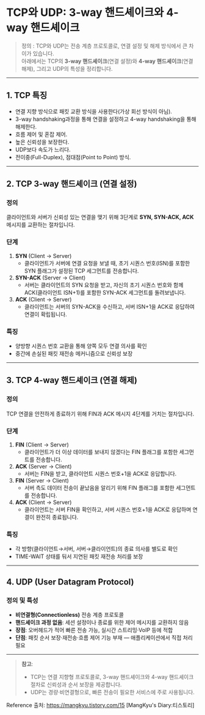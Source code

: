 # TCP와 UDP: 3-way 핸드셰이크와 4-way 핸드셰이크

> 정의 : TCP와 UDP는 전송 계층 프로토콜로, 연결 설정 및 해제 방식에서 큰 차이가 있습니다.  
아래에서는 TCP의 **3-way 핸드셰이크**(연결 설정)와 **4-way 핸드셰이크**(연결 해제), 그리고 UDP의 특성을 정리합니다.
---

## 1. TCP 특징

- 연결 지향 방식으로 패킷 교환 방식을 사용한다(가상 회선 방식이 아님).
- 3-way handshaking과정을 통해 연결을 설정하고 4-way handshaking을 통해 해제한다.
- 흐름 제어 및 혼잡 제어.
- 높은 신뢰성을 보장한다.
- UDP보다 속도가 느리다.
- 전이중(Full-Duplex), 점대점(Point to Point) 방식.

---

## 2. TCP 3-way 핸드셰이크 (연결 설정)

### 정의  
클라이언트와 서버가 신뢰성 있는 연결을 맺기 위해 3단계로 **SYN, SYN-ACK, ACK** 메시지를 교환하는 절차입니다.

### 단계  
1. **SYN** (Client → Server)  
   - 클라이언트가 서버에 연결 요청을 보낼 때, 초기 시퀀스 번호(ISN)를 포함한 SYN 플래그가 설정된 TCP 세그먼트를 전송합니다.  
2. **SYN-ACK** (Server → Client)  
   - 서버는 클라이언트의 SYN 요청을 받고, 자신의 초기 시퀀스 번호와 함께 ACK(클라이언트 ISN+1)를 포함한 SYN-ACK 세그먼트를 돌려보냅니다.  
3. **ACK** (Client → Server)  
   - 클라이언트는 서버의 SYN-ACK을 수신하고, 서버 ISN+1을 ACK로 응답하여 연결이 확립됩니다.  

### 특징  
- 양방향 시퀀스 번호 교환을 통해 양쪽 모두 연결 의사를 확인  
- 중간에 손실된 패킷 재전송 메커니즘으로 신뢰성 보장  

---

## 3. TCP 4-way 핸드셰이크 (연결 해제)

### 정의  
TCP 연결을 안전하게 종료하기 위해 FIN과 ACK 메시지 4단계를 거치는 절차입니다.

### 단계  
1. **FIN** (Client → Server)  
   - 클라이언트가 더 이상 데이터를 보내지 않겠다는 FIN 플래그를 포함한 세그먼트를 전송합니다.  
2. **ACK** (Server → Client)  
   - 서버는 FIN을 받고, 클라이언트 시퀀스 번호+1을 ACK로 응답합니다.  
3. **FIN** (Server → Client)  
   - 서버 측도 데이터 전송이 끝났음을 알리기 위해 FIN 플래그를 포함한 세그먼트를 전송합니다.  
4. **ACK** (Client → Server)  
   - 클라이언트는 서버 FIN을 확인하고, 서버 시퀀스 번호+1을 ACK로 응답하며 연결이 완전히 종료됩니다.  

### 특징  
- 각 방향(클라이언트→서버, 서버→클라이언트)의 종료 의사를 별도로 확인  
- TIME-WAIT 상태를 둬서 지연된 패킷 재전송 처리를 보장  

---

## 4. UDP (User Datagram Protocol)

### 정의 및 특성  
- **비연결형(Connectionless)** 전송 계층 프로토콜  
- **핸드셰이크 과정 없음**: 세션 설정이나 종료를 위한 제어 메시지를 교환하지 않음  
- **장점**: 오버헤드가 적어 빠른 전송 가능, 실시간 스트리밍·VoIP 등에 적합  
- **단점**: 패킷 순서 보장·재전송·흐름 제어 기능 부재 — 애플리케이션에서 직접 처리 필요  

---

> **참고**:  
> - TCP는 연결 지향형 프로토콜로, 3-way 핸드셰이크와 4-way 핸드셰이크 절차로 신뢰성과 순서 보장을 제공합니다.  
> - UDP는 경량·비연결형으로, 빠른 전송이 필요한 서비스에 주로 사용됩니다.

Reference
출처: https://mangkyu.tistory.com/15 [MangKyu's Diary:티스토리]
